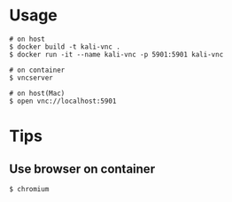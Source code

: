 # Usage
```
# on host
$ docker build -t kali-vnc .
$ docker run -it --name kali-vnc -p 5901:5901 kali-vnc

# on container
$ vncserver

# on host(Mac)
$ open vnc://localhost:5901
```

# Tips
## Use browser on container
```
$ chromium
```